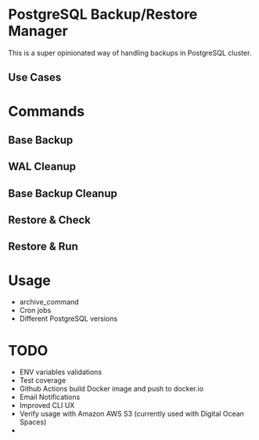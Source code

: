 # PostgreSQL Backup/Restore Manager

This is a super opinionated way of handling backups in PostgreSQL cluster.

## Use Cases

# Commands

## Base Backup

## WAL Cleanup

## Base Backup Cleanup

## Restore & Check

## Restore & Run

# Usage

* archive_command
* Cron jobs
* Different PostgreSQL versions

# TODO

* ENV variables validations
* Test coverage
* Github Actions build Docker image and push to docker.io
* Email Notifications
* Improved CLI UX
* Verify usage with Amazon AWS S3 (currently used with Digital Ocean Spaces)
* 